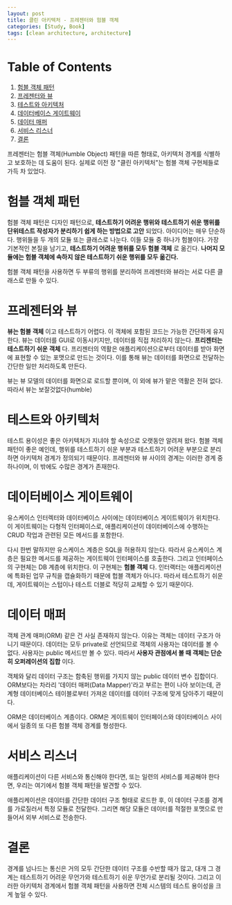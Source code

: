 ```yaml
---
layout: post
title: 클린 아키텍처 - 프레젠터와 험블 객체
categories: [Study, Book]
tags: [clean architecture, architecture]
---
```


# Table of Contents

1.  [험블 객체 패턴](#orgfe564e2)
2.  [프레젠터와 뷰](#org2c4c3df)
3.  [테스트와 아키텍처](#org124a03b)
4.  [데이터베이스 게이트웨이](#orgb1d738f)
5.  [데이터 매퍼](#orgb9737aa)
6.  [서비스 리스너](#orgb76c2ff)
7.  [결론](#org561bcb3)

프레젠터는 험블 객체(Humble Object) 패턴을 따른 형태로, 아키텍처 경계를 식별하고 보호하는 데 도움이 된다.
실제로 이전 장 "클린 아키텍처"는 험블 객체 구현체들로 가득 차 있었다.


<a id="orgfe564e2"></a>

# 험블 객체 패턴

험블 객체 패턴은 디자인 패턴으로, **테스트하기 어려운 행위와 테스트하기 쉬운 행위를 단위테스트 작성자가 분리하기 쉽게 하는 방법으로 고안** 되었다.
아이디어는 매우 단순하다.
행위들을 두 개의 모듈 또는 클래스로 나눈다.
이들 모듈 중 하나가 험블이다. 가장 기본적인 본질을 남기고, **테스트하기 어려운 행위를 모두 험블 객체** 로 옮긴다.
**나머지 모듈에는 험블 객체에 속하지 않은 테스트하기 쉬운 행위를 모두 옮긴다.**

험블 객체 패턴을 사용하면 두 부류의 행위를 분리하여 프레젠터와 뷰라는 서로 다른 클래스로 만들 수 있다.


<a id="org2c4c3df"></a>

# 프레젠터와 뷰

**뷰는 험블 객체** 이고 테스트하기 어렵다. 이 객체에 포함된 코드는 가능한 간단하게 유지한다. 뷰는 데이터를 GUI로 이동시키지만, 데이터를 직접 처리하지 않는다.
**프리젠터는 테스트하기 쉬운 객체** 다.
프리젠터의 역활은 애플리케이션으로부터 데이터를 받아 화면에 표현할 수 있는 포맷으로 만드는 것이다.
이를 통해 뷰는 데이터를 화면으로 전달하는 간단한 일만 처리하도록 만든다.

뷰는 뷰 모델의 데이터를 화면으로 로드할 뿐이며, 이 외에 뷰가 맡은 역활은 전혀 없다.
따라서 뷰는 보잘것없다(humble)


<a id="org124a03b"></a>

# 테스트와 아키텍처

테스트 용이성은 좋은 아키텍처가 지녀야 할 속성으로 오랫동안 알려져 왔다.
험블 객체 패턴이 좋은 예인데, 행위를 테스트하기 쉬운 부분과 테스트하기 어려운 부분으로 분리하면 아키텍처 경계가 정의되기 때문이다.
프레젠터와 뷰 사이의 경계는 이러한 경계 중 하나이며, 이 밖에도 수많은 경계가 존재한다.


<a id="orgb1d738f"></a>

# 데이터베이스 게이트웨이

유스케이스 인터렉터와 데이터베이스 사이에는 데이터베이스 게이트웨이가 위치한다. 이 게이트웨이는 다형적 인터페이스로, 애플리케이션이 데이터베이스에 수행하는 CRUD 작업과 관련된 모든 메서드를 포함한다.

다시 한번 말하지만 유스케이스 계층은 SQL을 허용하지 않는다. 따라서 유스케이스 계층은 필요한 메서드를 제공하는 게이트웨이 인터페이스를 호출한다.
그리고 인터페이스의 구현체는 DB 계층에 위치한다. 이 구현체는 **험블 객체** 다.
인터랙터는 애플리케이션에 특화된 업무 규칙을 캡슐화하기 때문에 헙블 객체가 아니다.
따라서 테스트하기 쉬운데, 게이트웨이는 스텁이나 테스트 더블로 적당히 교체할 수 있기 때문이다.


<a id="orgb9737aa"></a>

# 데이터 매퍼

객체 관계 매퍼(ORM) 같은 건 사실 존재하지 않는다. 이유는 객체는 데이터 구조가 아니기 때문이다.
데이터는 모두 private로 선언되므로 객체의 사용자는 데이터를 볼 수 없다.
사용자는 public 메서드만 볼 수 있다. 따라서 **사용자 관점에서 볼 때 객체는 단순히 오퍼레이션의 집합** 이다.

객체와 달리 데이터 구조는 함축된 행위를 가지지 않는 public 데이터 변수 집합이다.
ORM보다는 차라리 '데이터 매퍼(Data Mapper)'라고 부르는 편이 나아 보이는데, 관계형 데이터베이스 테이블로부터 가져온 데이터를 데이터 구조에 맞게 담아주기 때문이다.

ORM은 데이터베이스 계층이다. ORM은 게이트웨이 인터페이스와 데이터베이스 사이에서 일종의 또 다른 험블 객체 경계를 형성한다.


<a id="orgb76c2ff"></a>

# 서비스 리스너

애플리케이션이 다른 서비스와 통신해야 한다면, 또는 일련의 서비스를 제공해야 한다면, 우리는 여기에서 험블 객체 패턴을 발견할 수 있다.

애플리케이션은 데이터를 간단한 데이터 구조 형태로 로드한 후, 이 데이터 구조를 경계를 가로질러서 특정 모듈로 전달한다. 그리면 해당 모듈은 데이터를 적절한 포맷으로 만들어서 외부 서비스로 전송한다.


<a id="org561bcb3"></a>

# 결론

경계를 넘나드는 통신은 거의 모두 간단한 데이터 구조를 수반할 때가 많고, 대개 그 경계는 테스트하기 어려운 무언가와 테스트하기 쉬운 무언가로 분리될 것이다.
그리고 이러한 아키텍처 경계에서 험블 객체 패턴을 사용하면 전체 시스템의 테스트 용이성을 크게 높일 수 있다.

